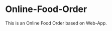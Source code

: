 # Online-Food-Order

This is an Online Food Order based on Web-App.




















































































































































































































